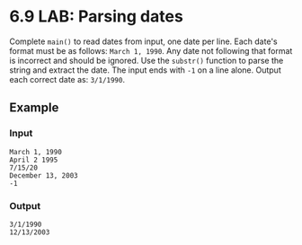 # 6.9 LAB: Parsing dates
Complete `main()` to read dates from input, one date per line.
Each date's format must be as follows: `March 1, 1990`.
Any date not following that format is incorrect and should be ignored.
Use the `substr()` function to parse the string and extract the date.
The input ends with `-1` on a line alone.
Output each correct date as: `3/1/1990`.

## Example
### Input
```
March 1, 1990
April 2 1995
7/15/20
December 13, 2003
-1
```

### Output
```
3/1/1990
12/13/2003
```